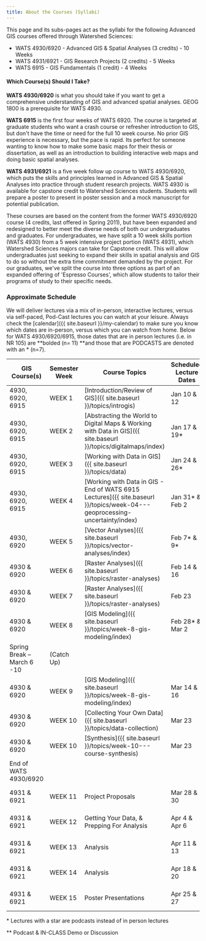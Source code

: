 ```yaml
---
title: About the Courses (Syllabi)
---
```


This page and its subs-pages act as the syllabi for the following Advanced GIS courses offered through Watershed Sciences:

- WATS 4930/6920 - Advanced GIS & Spatial Analyses (3 credits) - 10 Weeks 
- WATS 4931/6921 - GIS Research Projects (2 credits)  - 5 Weeks
- WATS 6915 - GIS Fundamentals (1 credit) - 4 Weeks

#### Which Course(s) Should I Take?

**WATS 4930/6920** is what you should take if you want to get a comprehensive understanding of GIS and advanced spatial analyses. GEOG 1800 is a prerequisite for WATS 4930.

**WATS 6915** is the first four weeks of WATS 6920. The course is targeted at graduate students who want a crash course or refresher introduction to GIS, but don't have the time or need for the full 10 week course. No prior GIS experience is necessary, but the pace is rapid.  Its perfect for someone wanting to know how to make some basic maps for their thesis or dissertation, as well as an introduction to building interactive web maps and doing basic spatial analyses.

**WATS 4931/6921** is a five week follow up course to WATS 4930/6920, which puts the skills and principles learned in Advanced GIS & Spatial Analyses into practice through student research projects. WATS 4930 is available for capstone credit to Watershed Sciences students. Students will prepare a poster to present in poster session and a mock manuscript for potential publication. 

These courses are based on the content from the former WATS 4930/6920 course (4 credits, last offered in Spring 2011), but have been expanded and redesigned to better meet the diverse needs of both our undergraduates and graduates. For undergraduates, we have split a 10 week skills portion (WATS 4930) from a 5 week intensive project portion (WATS 4931), which Watershed Sciences majors can take for Capstone credit. This will allow undergraduates just seeking to expand their skills in spatial analysis and GIS to do so without the extra time commitment demanded by the project. For our graduates, we've split the course into three options as part of an expanded offering of 'Espresso Courses', which allow students to tailor their programs of study to their specific needs. 

### Approximate Schedule

We will deliver lectures via a mix of in-person, interactive lectures, versus via self-paced, Pod-Cast lectures you can watch at your leisure. Always check the [calendar]({{ site.baseurl }}/my-calendar) to make sure you know which dates are in-person, versus which you can watch from home.  Below for WATS 4930/6920/6915, those dates that are in person lectures (i.e. in NR 105) are **bolded (n= 11) **and those that are PODCASTS are denoted with an * (n=7). 

| GIS Course(s)              | Semester Week | Course Topics                            | Scheduled Lecture Dates | Lab                                      |
| -------------------------- | ------------- | ---------------------------------------- | ----------------------- | ---------------------------------------- |
| 4930, 6920, 6915           | WEEK 1        | [Introduction/Review of GIS]({{ site.baseurl }}/topics/introgis) | Jan 10 & 12             | [1. ArcGIS Refersher/Intro & WebGIS (WATS 6915)]({{ site.baseurl }}/assignments/labs/lab01/index) |
| 4930, 6920, 6915           | WEEK 2        | [Abstracting the World to Digital Maps & Working with Data in GIS]({{ site.baseurl }}/topics/digitalmaps/index) | Jan 17 & 19*            | [2. Coordinate Data, Projections & Transformations]({{ site.baseurl }}/assignments/labs/lab-02---coordinate-data-projections-transformations/index) |
| 4930, 6920, 6915           | WEEK 3        | [Working with Data in GIS]({{ site.baseurl }}/topics/data) | Jan 24 & 26*            | [3. Reproducing Maps - Geologic Map]({{ site.baseurl }}/assignments/labs/lab03/index) |
| 4930, 6920, 6915           | WEEK 4        | [Working with Data in GIS - End of WATS 6915 Lectures]({{ site.baseurl }}/topics/week-04---geoprocessing-uncertainty/index) | Jan 31* & Feb 2         | [4. Digitizing & Editing & Sharing Data - Last WATS 6915 Lab]({{ site.baseurl }}/assignments/labs/lab04/index) |
| 4930, 6920                 | WEEK 5        | [Vector Analyses]({{ site.baseurl }}/topics/vector-analyses/index) | Feb 7* & 9*             | [5. Vector Analysis]({{ site.baseurl }}/assignments/labs/lab05/index) |
| 4930 & 6920                | WEEK 6        | [Raster Analyses]({{ site.baseurl }}/topics/raster-analyses) | Feb 14 & 16             | [6. Working w/ DEMs]({{ site.baseurl }}/assignments/labs/lab06-1/index) |
| 4930 & 6920                | WEEK 7        | [Raster Analyses]({{ site.baseurl }}/topics/raster-analyses) | Feb 23                  | (Catch Up)                               |
| 4930 & 6920                | WEEK 8        | [GIS Modeling]({{ site.baseurl }}/topics/week-8-gis-modeling/index) | Feb 28* & Mar 2         | [7. Building DEMs]({{ site.baseurl }}/assignments/labs/lab-07---building-dems/index) |
| Spring Break – March 6 -10 | (Catch Up)    |                                          |                         |                                          |
| 4930 & 6920                | WEEK 9        | [GIS Modeling]({{ site.baseurl }}/topics/week-8-gis-modeling/index) | Mar 14 & 16             | [8. Morphometric Analyses or Habitat Modelling]({{ site.baseurl }}/assignments/labs/lab-8---choice/index) |
| 4930 & 6920                | WEEK 10       | [Collecting Your Own Data]({{ site.baseurl }}/topics/data-collection) | Mar 23                  | [9. Blimp & Georeferencing Lab]({{ site.baseurl }}/assignments/labs/lab10blimp/index) |
| 4930 & 6920                | WEEK 10       | [Synthesis]({{ site.baseurl }}/topics/week-10---course-synthesis) | Mar 23                  | NO LAB                                   |
| End of WATS 4930/6920      |               |                                          |                         |                                          |
| 4931 & 6921                | WEEK 11       | Project Proposals                        | Mar 28 & 30             | [1. Project Proposals]({{ site.baseurl }}/assignments/project/project-proposal) |
| 4931 & 6921                | WEEK 12       | Getting Your Data, & Prepping For Analysis | Apr 4 & Apr 6           | [2. Data Vignette]({{ site.baseurl }}/assignments/project/data-preparation-vignette) |
| 4931 & 6921                | WEEK 13       | Analysis                                 | Apr 11 & 13             | [3. Analysis Vignette]({{ site.baseurl }}/assignments/project/data-analysis-vignettes) |
| 4931 & 6921                | WEEK 14       | Analysis                                 | Apr 18 & 20             | [4. Analysis Vignette]({{ site.baseurl }}/assignments/project/data-analysis-vignettes) |
| 4931 & 6921                | WEEK 15       | Poster Presentations                     | Apr 25 & 27             | [5. Project Poster]({{ site.baseurl }}/assignments/project/poster-session) |

\* Lectures with a star are podcasts instead of in person lectures

** Podcast & IN-CLASS Demo or Discussion